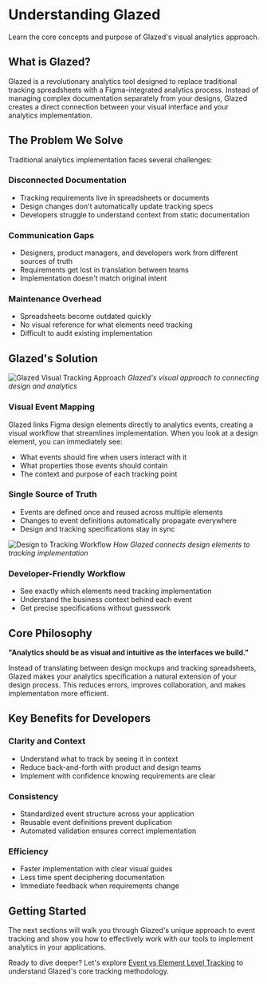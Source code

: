 # Understanding Glazed

Learn the core concepts and purpose of Glazed's visual analytics approach.

## What is Glazed?

Glazed is a revolutionary analytics tool designed to replace traditional tracking spreadsheets with a Figma-integrated analytics process. Instead of managing complex documentation separately from your designs, Glazed creates a direct connection between your visual interface and your analytics implementation.

## The Problem We Solve

Traditional analytics implementation faces several challenges:

### Disconnected Documentation
- Tracking requirements live in spreadsheets or documents
- Design changes don't automatically update tracking specs
- Developers struggle to understand context from static documentation

### Communication Gaps
- Designers, product managers, and developers work from different sources of truth
- Requirements get lost in translation between teams
- Implementation doesn't match original intent

### Maintenance Overhead
- Spreadsheets become outdated quickly
- No visual reference for what elements need tracking
- Difficult to audit existing implementation

## Glazed's Solution

![Glazed Visual Tracking Approach](images/glazed-intro-overview.png)
*Glazed's visual approach to connecting design and analytics*

### Visual Event Mapping
Glazed links Figma design elements directly to analytics events, creating a visual workflow that streamlines implementation. When you look at a design element, you can immediately see:
- What events should fire when users interact with it
- What properties those events should contain
- The context and purpose of each tracking point

### Single Source of Truth
- Events are defined once and reused across multiple elements
- Changes to event definitions automatically propagate everywhere  
- Design and tracking specifications stay in sync

![Design to Tracking Workflow](images/design-to-tracking-workflow.png)
*How Glazed connects design elements to tracking implementation*

### Developer-Friendly Workflow
- See exactly which elements need tracking implementation
- Understand the business context behind each event
- Get precise specifications without guesswork

## Core Philosophy

**"Analytics should be as visual and intuitive as the interfaces we build."**

Instead of translating between design mockups and tracking spreadsheets, Glazed makes your analytics specification a natural extension of your design process. This reduces errors, improves collaboration, and makes implementation more efficient.

## Key Benefits for Developers

### Clarity and Context
- Understand what to track by seeing it in context
- Reduce back-and-forth with product and design teams
- Implement with confidence knowing requirements are clear

### Consistency
- Standardized event structure across your application
- Reusable event definitions prevent duplication
- Automated validation ensures correct implementation

### Efficiency
- Faster implementation with clear visual guides
- Less time spent deciphering documentation
- Immediate feedback when requirements change

## Getting Started

The next sections will walk you through Glazed's unique approach to event tracking and show you how to effectively work with our tools to implement analytics in your applications.

Ready to dive deeper? Let's explore [Event vs Element Level Tracking](event-vs-element-tracking.md) to understand Glazed's core tracking methodology.